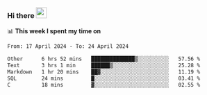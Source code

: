 ### Hi there <a href="https://www.gautamkrishnar.com/"><img src="https://media.giphy.com/media/hvRJCLFzcasrR4ia7z/giphy.gif" width="25px"></a>

📊 **This week I spent my time on**

<!--START_SECTION:waka-->

```txt
From: 17 April 2024 - To: 24 April 2024

Other      6 hrs 52 mins   ██████████████▒░░░░░░░░░░   57.56 %
Text       3 hrs 1 min     ██████▒░░░░░░░░░░░░░░░░░░   25.28 %
Markdown   1 hr 20 mins    ██▓░░░░░░░░░░░░░░░░░░░░░░   11.19 %
SQL        24 mins         █░░░░░░░░░░░░░░░░░░░░░░░░   03.41 %
C          18 mins         ▓░░░░░░░░░░░░░░░░░░░░░░░░   02.55 %
```

<!--END_SECTION:waka-->
